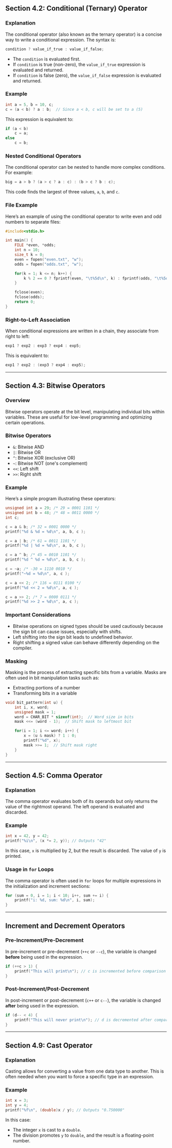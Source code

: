 

## Section 4.2: Conditional (Ternary) Operator

### Explanation
The conditional operator (also known as the ternary operator) is a concise way to write a conditional expression. The syntax is:

```c
condition ? value_if_true : value_if_false;
```

- The `condition` is evaluated first.
- If `condition` is true (non-zero), the `value_if_true` expression is evaluated and returned.
- If `condition` is false (zero), the `value_if_false` expression is evaluated and returned.

### Example
```c
int a = 5, b = 10, c;
c = (a < b) ? a : b;  // Since a < b, c will be set to a (5)
```

This expression is equivalent to:
```c
if (a < b)
    c = a;
else
    c = b;
```

### Nested Conditional Operators
The conditional operator can be nested to handle more complex conditions. For example:
```c
big = a > b ? (a > c ? a : c) : (b > c ? b : c);
```
This code finds the largest of three values, `a`, `b`, and `c`.

### File Example
Here’s an example of using the conditional operator to write even and odd numbers to separate files:

```c
#include<stdio.h>

int main() {
    FILE *even, *odds;
    int n = 10;
    size_t k = 0;
    even = fopen("even.txt", "w");
    odds = fopen("odds.txt", "w");

    for(k = 1; k <= n; k++) {
        k % 2 == 0 ? fprintf(even, "\t%5d\n", k) : fprintf(odds, "\t%5d\n", k);
    }

    fclose(even);
    fclose(odds);
    return 0;
}
```

### Right-to-Left Association
When conditional expressions are written in a chain, they associate from right to left:
```c
exp1 ? exp2 : exp3 ? exp4 : exp5;
```
This is equivalent to:
```c
exp1 ? exp2 : (exp3 ? exp4 : exp5);
```

---

## Section 4.3: Bitwise Operators

### Overview
Bitwise operators operate at the bit level, manipulating individual bits within variables. These are useful for low-level programming and optimizing certain operations.

### Bitwise Operators
- `&`: Bitwise AND
- `|`: Bitwise OR
- `^`: Bitwise XOR (exclusive OR)
- `~`: Bitwise NOT (one's complement)
- `<<`: Left shift
- `>>`: Right shift

### Example
Here’s a simple program illustrating these operators:

```c
unsigned int a = 29; /* 29 = 0001 1101 */
unsigned int b = 48; /* 48 = 0011 0000 */
int c;

c = a & b; /* 32 = 0001 0000 */
printf("%d & %d = %d\n", a, b, c );

c = a | b; /* 61 = 0011 1101 */
printf("%d | %d = %d\n", a, b, c );

c = a ^ b; /* 45 = 0010 1101 */
printf("%d ^ %d = %d\n", a, b, c );

c = ~a; /* -30 = 1110 0010 */
printf("~%d = %d\n", a, c );

c = a << 2; /* 116 = 0111 0100 */
printf("%d << 2 = %d\n", a, c );

c = a >> 2; /* 7 = 0000 0111 */
printf("%d >> 2 = %d\n", a, c );
```

### Important Considerations
- Bitwise operations on signed types should be used cautiously because the sign bit can cause issues, especially with shifts.
- Left shifting into the sign bit leads to undefined behavior.
- Right shifting a signed value can behave differently depending on the compiler.

### Masking
Masking is the process of extracting specific bits from a variable. Masks are often used in bit manipulation tasks such as:
- Extracting portions of a number
- Transforming bits in a variable

```c
void bit_pattern(int u) {
    int i, x, word;
    unsigned mask = 1;
    word = CHAR_BIT * sizeof(int);  // Word size in bits
    mask <<= (word - 1);  // Shift mask to leftmost bit

    for(i = 1; i <= word; i++) {
        x = (u & mask) ? 1 : 0;
        printf("%d", x);
        mask >>= 1;  // Shift mask right
    }
}
```

---

## Section 4.5: Comma Operator

### Explanation
The comma operator evaluates both of its operands but only returns the value of the rightmost operand. The left operand is evaluated and discarded.

### Example
```c
int x = 42, y = 42;
printf("%i\n", (x *= 2, y)); // Outputs "42"
```
In this case, `x` is multiplied by 2, but the result is discarded. The value of `y` is printed.

### Usage in `for` Loops
The comma operator is often used in `for` loops for multiple expressions in the initialization and increment sections:

```c
for (sum = 0, i = 1; i < 10; i++, sum += i) {
    printf("i: %d, sum: %d\n", i, sum);
}
```

---

## Increment and Decrement Operators

### Pre-Increment/Pre-Decrement
In pre-increment or pre-decrement (`++c` or `--c`), the variable is changed **before** being used in the expression.
```c
if (++c > 1) {
    printf("This will print\n"); // c is incremented before comparison
}
```

### Post-Increment/Post-Decrement
In post-increment or post-decrement (`c++` or `c--`), the variable is changed **after** being used in the expression.
```c
if (d-- < 4) {
    printf("This will never print\n"); // d is decremented after comparison
}
```

---

## Section 4.9: Cast Operator

### Explanation
Casting allows for converting a value from one data type to another. This is often needed when you want to force a specific type in an expression.

### Example
```c
int x = 3;
int y = 4;
printf("%f\n", (double)x / y); // Outputs "0.750000"
```
In this case:
- The integer `x` is cast to a `double`.
- The division promotes `y` to `double`, and the result is a floating-point number.
